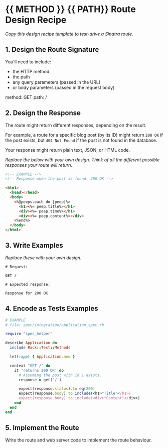# {{ METHOD }} {{ PATH}} Route Design Recipe

_Copy this design recipe template to test-drive a Sinatra route._

## 1. Design the Route Signature

You'll need to include:
  * the HTTP method
  * the path
  * any query parameters (passed in the URL)
  * or body parameters (passed in the request body)

  method: GET
  path: /


## 2. Design the Response

The route might return different responses, depending on the result.

For example, a route for a specific blog post (by its ID) might return `200 OK` if the post exists, but `404 Not Found` if the post is not found in the database.

Your response might return plain text, JSON, or HTML code. 

_Replace the below with your own design. Think of all the different possible responses your route will return._

```html
<!-- EXAMPLE -->
<!-- Response when the post is found: 200 OK -->

<html>
  <head></head>
  <body>
    <%@peeps.each do |peep|%>
      <h1><%= peep.title%></h1>
      <div><%= peep.time%></h1>
      <div><%= peep.content%></div>
    <%end%>
  </body>
</html>
```

## 3. Write Examples

_Replace these with your own design._

```
# Request:

GET /

# Expected response:

Response for 200 OK
```

## 4. Encode as Tests Examples

```ruby
# EXAMPLE
# file: spec/integration/application_spec.rb

require "spec_helper"

describe Application do
  include Rack::Test::Methods

  let(:app) { Application.new }

  context "GET /" do
    it 'returns 200 OK' do
      # Assuming the post with id 1 exists.
      response = get('/')

      expect(response.status).to eq(200)
      expect(response.body).to include(<h1>"Title"</h1>)
      expect(response.body).to include(<div>"Content"</div>)
    end
  end
end
```

## 5. Implement the Route

Write the route and web server code to implement the route behaviour.
